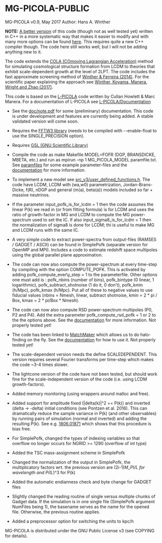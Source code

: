 # MG-PICOLA-PUBLIC
MG-PICOLA v0.9, May 2017
Author: Hans A. Winther

**NOTE:** [A better version](https://github.com/HAWinther/FML/tree/master/FML/COLASolver) of this code (though not as well tested yet) written in C++ in a more systematic way that makes it easier to modify and with many more options can be found [here](https://github.com/HAWinther/FML/tree/master/FML/COLASolver). This requires quite a new C++ compiler though. The code here still works well, but I will not be adding anything new to it.

The code extends the [COLA (COmoving Lagrangian Acceleration)](https://arxiv.org/abs/1301.0322) method for simulating cosmological structure formation from LCDM to theories that exhibit scale-dependent growth at the level of 2LPT. The code includes the fast approximate screening method of [Winther & Ferreira (2014)](https://arxiv.org/abs/1403.6492). For the scientific paper explaining the approach see [Winther, Koyama, Manera, Wright and Zhao (2017)](https://arxiv.org/abs/1703.00879).

This code is based on the [L-PICOLA](https://github.com/CullanHowlett/l-picola) code written by Cullan Howlett & Marc Manera. For a documentation of L-PICOLA see [L-PICOLA/Documentation](https://github.com/CullanHowlett/l-picola/tree/master/Documentation)
 
 - See the [doc/note.pdf](doc/note.pdf) for some (preliminary) documentation. This code is under development and features are currently being added. A stable validated version will come soon.

 - Requires the [FFTW3 library](http://www.fftw.org/download.html) (needs to be compiled with --enable-float to use the SINGLE\_PRECISION option).

 - Requires [GSL (GNU Scientific Library)](https://www.gnu.org/software/gsl/)

 - Compile the code as make Makefile MODEL=FOFR (DGP, BRANSDICKE, MBETA, etc.) and run as mpirun -np 1 MG\_PICOLA\_MODEL paramfile.txt. See [paramfiles](paramfiles) for some example parameter-files and the [documentation](doc/note.pdf) for more information.

 - To implement a new model see [src\_v3/user\_defined\_functions.h](src_v3/user_defined_functions.h). The code have LCDM, LCDM with (wa,w0) parametrization, Jordan-Brans-Dicke, f(R), nDGP and general (m(a), beta(a)) models included so far + massive neutrinos.

 - If the parameter input\_pofk\_is\_for\_lcdm = 1 then the code assumes the linear P(k) we read in (or from fitting formula) is for LCDM and uses the ratio of growth-factor in MG and LCDM to compute the MG power-spectrum used to set the IC. If also input\_sigma8\_is\_for\_lcdm = 1 then the normalization of sigma8 is done for LCDM; thi is useful to make MG and LCDM runs with the same IC.

 - A very simple code to extract power-spectra from output-files (RAMSES / GADGET / ASCII) can be found in SimplePofk (separate version for OpenMP and MPI). Includes a code to estimate redshift space multipoles using the global parallel plane approximation.

 - The code can now also compute the power-spectrum at every time-step by compiling with the option COMPUTE\_POFK. This is activated by adding pofk\_compute\_ever\y\_step = 1 to the parameterfile. Other options one must add is : pofk\_nbins (number of bins), pofk\_bintype (0 linear, 1 logarithmic), pofk\_subtract\_shotnoise (1 do it, 0 don't), pofk\_kmin (h/Mpc), pofk\_kmax  (h/Mpc). Put all of these to negative values to use fiducial values (nbins = Nmesh, linear, subtract shotnoise, kmin = 2 * pi / Box, kmax = 2 * pi/Box * Nmesh).

 - The code can now also compute RSD power-spectrum multipoles (P0, P2 and P4). Add the extra parameter pofk\_compute\_rsd\_pofk = 1 or 2 to the the options above. See the [documentation](doc/note.pdf) for more information. Not properly tested yet!
 
 - The code has been linked to [MatchMaker](https://github.com/damonge/MatchMaker) which allows us to do halo-finding on the fly. See the [documentation](doc/note.pdf) for how to use it. Not properly tested yet!

 - The scale-dependent version needs the define SCALEDEPENDENT. This version requires several Fourier transforms per time-step which makes the code ~3-4 times slower.

 - The lightcone version of the code have not been tested, but should work fine for the scale-independent version of the code (i.e. using LCDM growth-factors).

 - Added memory monitoring (using wrappers around malloc and free).

 - Added support for amplitude fixed (|delta(k)|^2 == P(k)) and inverted (delta -> -delta) initial conditions (see Pontzen et al. 2016). This can dramatically reduce the sample variance in P(k) (and other observables) by running pairs of simulation (normal and inverted) and adding the resulting P(k). See e.g. [1806.01871](https://arxiv.org/pdf/1806.01871.pdf) which shows that this procedure is bias free.
 
 - For SimplePofk, changed the types of indexing variables so that overflow no longer occurs for NGRID >= 1290 (overflow of int type)
 
 - Added the TSC mass-assignment scheme in SimplePofk

 - Changed the normalization of the output in SimplePofk, the multiplicatory factors wrt. the previous version are (2i-1)*M_PI/L for wavelength and Pi*(L)^3 for P(k)

 - Added the automatic endianness check and byte change for GADGET files 

 - Slightly changed the reading routine of single versus multiple chunks of Gadget data. If the simulation is in one single file (SimplePofk argument NumFiles being 1), the basename serves as the name for the opened file. Otherwise, the previous routine applies.

 - Added a preprocessor option for switching the units to kpc/h

MG-PICOLA is distributed under the GNU Public License v3 (see COPYING for details).
